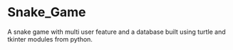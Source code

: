# Snake_Game
A snake game with multi user feature and a database built using turtle and tkinter modules from python.
